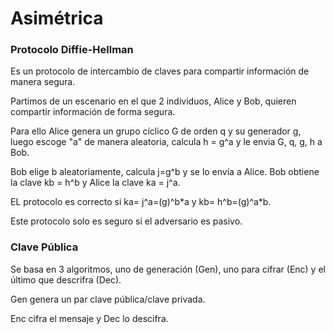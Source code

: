 # Asimétrica

### Protocolo Diffie-Hellman

Es un protocolo de intercambio de claves para compartir información de manera segura.

Partimos de un escenario en el que 2 individuos, Alice y Bob, quieren compartir información de forma segura.

Para ello Alice genera un grupo cíclico G de orden q y su generador g, luego escoge "a" de manera aleatoria, calcula h = g^a y le envia G, q, g, h a Bob.

Bob elige b aleatoriamente, calcula j=g^b y se lo envía a Alice. Bob obtiene la clave kb = h^b y Alice la clave ka = j^a.

EL protocolo es correcto si ka= j^a=(g)^b\*a y kb= h^b=(g)^a\*b.

Este protocolo solo es seguro si el adversario es pasivo.

### Clave Pública

Se basa en 3 algoritmos, uno de generación (Gen), uno para cifrar (Enc) y el último que descrifra (Dec).

Gen genera un par clave pública/clave privada.

Enc cifra el mensaje y Dec lo descifra.

